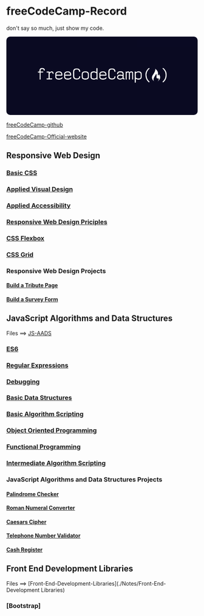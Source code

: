 <!--
 * @Author: kok-s0s
 * @Date: 2021-05-30 22:58:39
 * @LastEditTime: 2021-07-13 21:05:43
 * @Description: just Code!
-->

# freeCodeCamp-Record

don't say so much, just show my code.

<a href="https://www.freecodecamp.org/" target="_blank"><img src="images/FreeCodeCamp_logo.png" style="border-radius: 10px"></a>

[freeCodeCamp-github](https://github.com/freeCodeCamp/freeCodeCamp)

[freeCodeCamp-Official-website](https://www.freecodecamp.org/)

## Responsive Web Design

### [Basic CSS](./Notes/Responsive-Web-Design/Basic-CSS.md)

### [Applied Visual Design](./Notes/Responsive-Web-Design/Applied-Visual-Design.md)

### [Applied Accessibility](./Notes/Responsive-Web-Design/Applied-Accessibility.md)

### [Responsive Web Design Priciples](./Notes/Responsive-Web-Design/Responsive-Web-Design-Priciples.md)

### [CSS Flexbox](./Notes/Responsive-Web-Design/CSS-Flexbox.md)

### [CSS Grid](./Notes/Responsive-Web-Design/CSS-Grid.md)

### Responsive Web Design Projects

#### [Build a Tribute Page](./Notes/Responsive-Web-Design/Projects/Tribute-Page)

#### [Build a Survey Form]()

## JavaScript Algorithms and Data Structures 

Files ==> [JS-AADS](./Notes/JS-AADS)

### [ES6](./Notes/JS-AADS/ES6.md)

### [Regular Expressions](./Notes/JS-AADS/Regular-Expressions.md)

### [Debugging](./Notes/JS-AADS/Debugging.md)

### [Basic Data Structures](./Notes/JS-AADS/Basic-Data-Structures.md)

### [Basic Algorithm Scripting](./Notes/JS-AADS/Basic-Algorithm-Scripting.md)

### [Object Oriented Programming](./Notes/JS-AADS/Object-Oriented-Programming.md)

### [Functional Programming](./Notes/JS-AADS/Functional-Programming.md)

### [Intermediate Algorithm Scripting](./Notes/JS-AADS/Intermediate-Algorithm-Scripting.md)

### JavaScript Algorithms and Data Structures Projects

#### [Palindrome Checker](./Notes/JS-AADS/Projects/Palindrome-Checker.js)

#### [Roman Numeral Converter](./Notes/JS-AADS/Projects/Roman-Numeral-Converter.js)

#### [Caesars Cipher](./Notes/JS-AADS/Projects/Caesars-Cipher.js)

#### [Telephone Number Validator](./Notes/JS-AADS/Projects/Telephone-Number-Validator.js)

#### [Cash Register](./Notes/JS-AADS/Projects/Cash-Register.js)

## Front End Development Libraries

Files ==> [Front-End-Development-Libraries](./Notes/Front-End-Development Libraries) 

### [Bootstrap]
